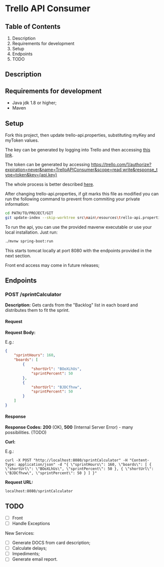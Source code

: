 # Trello API Consumer

## Table of Contents
1. Description
2. Requirements for development
3. Setup
4. Endpoints
5. TODO

## Description

## Requirements for development

- Java jdk 1.8 or higher;
- Maven 

## Setup

Fork this project, then update trello-api.properties, substituting myKey and myToken values.

The key can be generated by logging into Trello and then accessing [this link](https://trello.com/app-key).

The token can be generated by accessing https://trello.com/1/authorize?expiration=never&name=TrelloAPIConsumer&scope=read,write&response_type=token&key={api.key}

The whole process is better described [here](https://developers.trello.com/docs/api-introduction).

After changing trello-api.properties, if git marks this file as modified you can run the following command to prevent from commiting your private information:
```bash
cd PATH/TO/PROJECT/GIT
git update-index --skip-worktree src\main\resources\trello-api.properties
```

To run the api, you can use the provided mavenw executable or use your local installation.
Just run:
```bash
./mvnw spring-boot:run
```

This starts tomcat locally at port 8080 with the endpoints provided in the next section.

Front end access may come in future releases;


## Endpoints

### POST /sprintCalculator

**Description:** Gets cards from the "Backlog" list in each board and distributes them to fit the sprint.

#### Request

**Request Body:**

E.g.:
```json
{
	"sprintHours": 160,
	"boards": [
		{
			"shortUrl": "BOoXLhUs",
			"sprintPercent": 50
		},
		{
			"shortUrl": "BJDCfhvw",
			"sprintPercent": 50
		}
	]
}
```

#### Response

**Response Codes:** **200** (OK), **500** (Internal Server Error) - many possibilities. (TODO)

**Curl:**

E.g.:
```shell
curl -X POST "http://localhost:8080/sprintCalculator" -H "Content-Type: application/json" -d "{ \"sprintHours\": 160, \"boards\": [ { \"shortUrl\": \"BOoXLhUs\", \"sprintPercent\": 50 }, { \"shortUrl\": \"BJDCfhvw\", \"sprintPercent\": 50 } ] }"
```

**Request URL:**

```shell
localhost:8080/sprintCalculator
```

## TODO

- [ ] Front
- [ ] Handle Exceptions

New Services:
- [ ] Generate DOCS from card description;
- [ ] Calculate delays;
- [ ] Impediments;
- [ ] Generate email report.